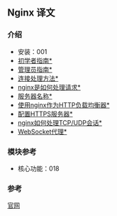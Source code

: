 ##  Nginx 译文

### 介绍
-   安装：001
-   [初学者指南*](002.md)
-   [管理员指南*](003.md)
-   [连接处理方法*](005.md)
-   [nginx是如何处理请求*](006.md)
-   [服务器名称*](007.md)
-   [使用nginx作为HTTP负载均衡器*](013.md)
-   [配置HTTPS服务器*](014.md)
-   [nginx如何处理TCP/UDP会话*](015.md)
-   [WebSocket代理*](017.md)

### 模块参考
-   核心功能：018

### 参考
[官网](http://nginx.org/en/docs/)